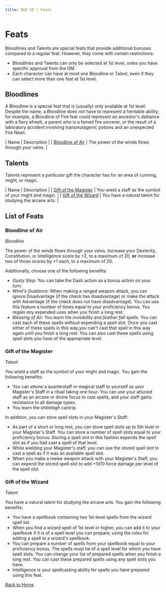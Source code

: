 ```yaml
---
title: D&D 5E | Feats
---
```


# Feats

Bloodlines and Talents are special feats that provide additional bonuses compared to a regular feat. However, they come with certain restrictions:

- Bloodlines and Talents can only be selected at 1st level, unles you have specific approval from the DM.
- Each character can have at most one Bloodline or Talent, even if they can select more than one feat at 1st level.

## Bloodlines

A Bloodline is a special feat that is (usually) only available at 1st level. Despite the name, a Bloodline does not have to represent a heritable ability; for example, a Bloodline of Fire feat could represent an ancestor's dalliance with a fiery efreeti, a parent who is a famed fire sorcerer, or the result of a laboratory accident involving transmutagenic potions and an unexpected Fire Newt.

| Name | Description |
| [Bloodline of Air](#bloodline-of-air) | The power of the winds flows through your veins. |

## Talents

Talents represent a particular gift the character has for an area of cunning, might, or magic.

| Name | Description |
| [Gift of the Magister](#gift-of-the-magister) | You wield a staff as the symbol of your might and magic. |
| [Gift of the Wizard](#gift-of-the-wizard) | You have a natural talent for studying the arcane arts. |

## List of Feats

### Bloodline of Air

*Bloodline*

The power of the winds flows through your veins. Increase your Dexterity, Constitution, or Intelligence score by +2, to a maximum of 20, **or** increase two of those scores by +1 each, to a maximum of 20.

Additionally, choose one of the following benefits:

- *Gusty Step:* You can take the Dash action as a bonus action on your turn.
- *Wind's Guidance:* When making a ranged weapon attack, you can ignore Disadvantage (if the check has disadvantage) or make the attack with Advantage (if the check does not have disadvantage). You can use this feature a number of times equal to your proficiency bonus. You regain any expended uses when you finish a long rest.
- *Blessing of Air:* You learn the *invisibility* and *feather fall* spells. You can cast each of these spells without expending a spell slot. Once you cast either of these spells in this way,you can't cast that spell in this way again until you finish a long rest. You can also cast these spells using spell slots you have of the appropriate level.

<!-- ### Celestial Bloodline -->

<!-- ### Draconic Bloodline -->

<!-- ### Infernal Bloodline -->

### Gift of the Magister

*Talent*

You wield a staff as the symbol of your might and magic. You gain the following benefits:

- You can attune a quarterstaff or magical staff to yourself as your Magister's Staff in a ritual taking one hour. You can use your attuned staff as an arcane or divine focus to cast spells, and your staff gains resistance to all damage types.
- You learn the *shillelagh* cantrip.

In addition, you can store spell slots in your Magister's Staff:

- As part of a short or long rest, you can store spell slots up to 5th level in your Magister's Staff. You can store a number of spell slots equal to your proficiency bonus. Storing a spell slot in this fashion expends the spell slot as if you had cast a spell of that level.
- While wielding your Magister's staff, you can use the stored spell slot to cast a spell as if it was an available spell slot.
- When you make a melee weapon attack with your Magister's Staff, you can expend the stored spell slot to add +1d10 force damage per level of the spell slot.

### Gift of the Wizard

*Talent*

You have a natural talent for studying the arcane arts. You gain the following benefits:

- You have a spellbook containing two 1st-level spells from the wizard spell list.
- When you find a wizard spell of 1st level or higher, you can add it to your spellbook if it is of a spell level you can prepare, using the rules for adding a spell to a wizard's spellbook.
- You can prepare a number of spells from your spellbook equal to your proficiency bonus. The spells must be of a spell level for which you have spell slots. You can change your list of prepared spells when you finish a long rest. You can cast these prepared spells using any spell slots you have.
- Intelligence is your spellcasting ability for spells you have prepared using this feat.

[Back to Home]({{site.baseurl}}/)
